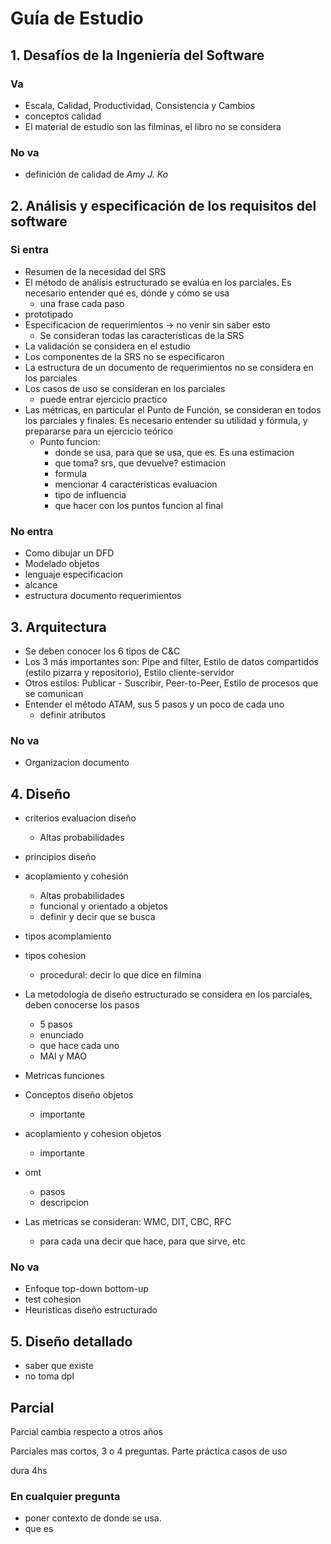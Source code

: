 # Guía de Estudio

## 1. Desafíos de la Ingeniería del Software

### Va
- Escala, Calidad, Productividad, Consistencia y Cambios
- conceptos calidad
- El material de estudio son las filminas, el libro no se considera

### No va
- definición de calidad de _Amy J. Ko_

## 2. Análisis y especificación de los requisitos del software


### Si entra
- Resumen de la necesidad del SRS
- El método de análisis estructurado se evalúa en los parciales.
Es necesario entender qué es, dónde y cómo se usa
    - una frase cada paso
- prototipado
- Especificacion de requerimientos -> no venir sin saber esto
    - Se consideran todas las características de la SRS
- La validación se considera en el estudio
- Los componentes de la SRS no se especificaron
- La estructura de un documento de requerimientos no se considera en los parciales
- Los casos de uso se consideran en los parciales
    - puede entrar ejercicio practico
- Las métricas, en particular el Punto de Función, se consideran en todos los parciales y finales. Es necesario entender su utilidad y fórmula, y prepararse para un ejercicio teórico
    - Punto funcion:
        - donde se usa, para que se usa, que es. Es una estimacion
        - que toma? srs, que devuelve? estimacion
        - formula
        - mencionar 4 caracteristicas evaluacion
        - tipo de influencia
        - que hacer con los puntos funcion al final

### No entra
- Como dibujar un DFD
- Modelado objetos
- lenguaje especificacion
- alcance
- estructura documento requerimientos


## 3. Arquitectura

- Se deben conocer los 6 tipos de C&C
- Los 3 más importantes son:
Pipe and filter, Estilo de datos compartidos (estilo pizarra y repositorio), Estilo cliente-servidor
- Otros estilos: Publicar - Suscribir, Peer-to-Peer, Estilo de procesos que se comunican
- Entender el método ATAM, sus 5 pasos y un poco de cada uno
    - definir atributos

### No va
- Organizacion documento

## 4. Diseño

- criterios evaluacion diseño
    - Altas probabilidades
- principios diseño
- acoplamiento y cohesión
    - Altas probabilidades
    - funcional y orientado a objetos
    - definir y decir que se busca
- tipos acomplamiento
- tipos cohesion
    - procedural: decir lo que dice en filmina
- La metodología de diseño estructurado se considera en los parciales, deben conocerse los pasos
    - 5 pasos
    - enunciado
    - que hace cada uno
    - MAI y MAO

- Metricas funciones

- Conceptos diseño objetos
    - importante
- acoplamiento y cohesion objetos
    - importante

- omt
    - pasos
    - descripcion

- Las metricas se consideran: WMC, DIT, CBC, RFC
    - para cada una decir que hace, para que sirve, etc

### No va
- Enfoque top-down bottom-up
- test cohesion
- Heuristicas diseño estructurado

## 5. Diseño detallado

- saber que existe
- no toma dpl

## Parcial
Parcial cambia respecto a otros años

Parciales mas cortos, 3 o 4 preguntas.
Parte práctica casos de uso

dura 4hs

### En cualquier pregunta
- poner contexto de donde se usa.
- que es



